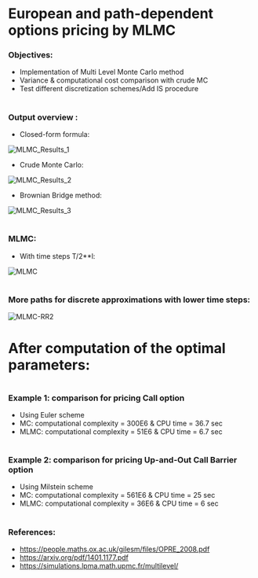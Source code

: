 # European and path-dependent options pricing by MLMC

### Objectives:

- Implementation of Multi Level Monte Carlo method
- Variance & computational cost comparison with crude MC
- Test different discretization schemes/Add IS procedure

#
### Output overview :

- Closed-form formula:

![MLMC_Results_1](https://user-images.githubusercontent.com/56386159/134658050-b15903d5-766b-49aa-9556-698b54aad12d.PNG)


- Crude Monte Carlo:

![MLMC_Results_2](https://user-images.githubusercontent.com/56386159/134658006-8c886b0a-92cd-4688-8419-e3b68a484a82.PNG)


- Brownian Bridge method:

![MLMC_Results_3](https://user-images.githubusercontent.com/56386159/134657856-cca8a6ae-5dd1-4e54-9a43-bc0547875a9d.PNG)


#
### MLMC:

- With time steps T/2**l:

![MLMC](https://user-images.githubusercontent.com/56386159/149523617-dca391f4-d48a-4ca9-87ab-bd75d9814bab.PNG)

#
### More paths for discrete approximations with lower time steps:

![MLMC-RR2](https://user-images.githubusercontent.com/56386159/153203285-7a750c3e-cc44-41de-9654-0ecd173ce888.PNG)

#
# After computation of the optimal parameters:
#
### Example 1: comparison for pricing Call option 

- Using Euler scheme
- MC: computational complexity = 300E6 & CPU time = 36.7 sec
- MLMC: computational complexity = 51E6 & CPU time = 6.7 sec

#
### Example 2: comparison for pricing Up-and-Out Call Barrier option 

- Using Milstein scheme
- MC: computational complexity = 561E6 & CPU time = 25 sec
- MLMC: computational complexity = 36E6 & CPU time = 6 sec

#
### References:

- https://people.maths.ox.ac.uk/gilesm/files/OPRE_2008.pdf
- https://arxiv.org/pdf/1401.1177.pdf
- https://simulations.lpma.math.upmc.fr/multilevel/

